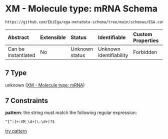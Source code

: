 # XM - Molecule type: mRNA Schema

```txt
https://github.com/EbiEga/ega-metadata-schema/tree/main/schemas/EGA.common-definitions.json#/definitions/curie_refseq_pattern/oneOf/7
```



| Abstract            | Extensible | Status         | Identifiable            | Custom Properties | Additional Properties | Access Restrictions | Defined In                                                                                |
| :------------------ | :--------- | :------------- | :---------------------- | :---------------- | :-------------------- | :------------------ | :---------------------------------------------------------------------------------------- |
| Can be instantiated | No         | Unknown status | Unknown identifiability | Forbidden         | Allowed               | none                | [EGA.common-definitions.json*](../out/EGA.common-definitions.json "open original schema") |

## 7 Type

unknown ([XM - Molecule type: mRNA](ega-12-definitions-refseq-accessions-data1098-curie-pattern-oneof-xm---molecule-type-mrna.md))

## 7 Constraints

**pattern**: the string must match the following regular expression: 

```regexp
^[^:]+:XM_\d+(\.\d+)?$
```

[try pattern](https://regexr.com/?expression=%5E%5B%5E%3A%5D%2B%3AXM\_%5Cd%2B\(%5C.%5Cd%2B\)%3F%24 "try regular expression with regexr.com")
